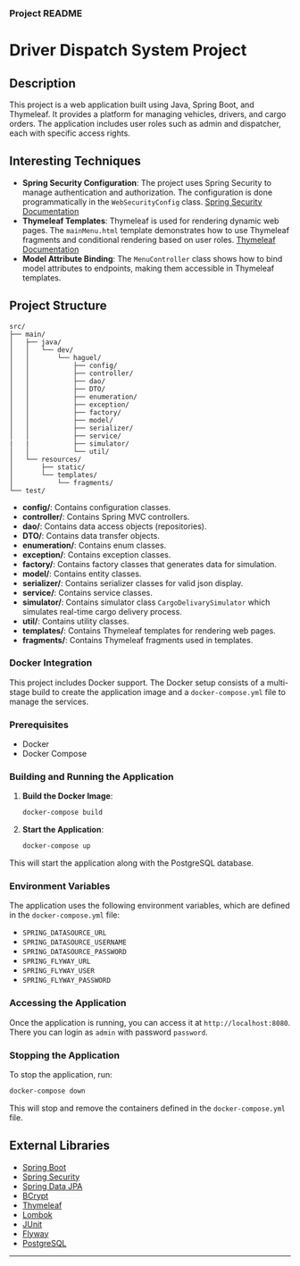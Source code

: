 ### Project README

# Driver Dispatch System Project

## Description

This project is a web application built using Java, Spring Boot, and Thymeleaf. It provides a platform for managing vehicles, drivers, and cargo orders. The application includes user roles such as admin and dispatcher, each with specific access rights.

## Interesting Techniques

- **Spring Security Configuration**: The project uses Spring Security to manage authentication and authorization. The configuration is done programmatically in the `WebSecurityConfig` class. [Spring Security Documentation](https://docs.spring.io/spring-security/site/docs/current/reference/html5/)
- **Thymeleaf Templates**: Thymeleaf is used for rendering dynamic web pages. The `mainMenu.html` template demonstrates how to use Thymeleaf fragments and conditional rendering based on user roles. [Thymeleaf Documentation](https://www.thymeleaf.org/doc/tutorials/3.0/usingthymeleaf.html)
- **Model Attribute Binding**: The `MenuController` class shows how to bind model attributes to endpoints, making them accessible in Thymeleaf templates.

## Project Structure

```plaintext
src/
├── main/
│   ├── java/
│   │   └── dev/
│   │       └── haguel/
│   │           ├── config/
│   │           ├── controller/
│   │           ├── dao/
│   │           ├── DTO/
│   │           ├── enumeration/
│   │           ├── exception/
│   │           ├── factory/
│   │           ├── model/
│   │           ├── serializer/
│   │           ├── service/
|   |           ├── simulator/
│   │           └── util/
│   └── resources/
│       ├── static/
│       └── templates/
│           └── fragments/
└── test/
```

- **config/**: Contains configuration classes.
- **controller/**: Contains Spring MVC controllers.
- **dao/**: Contains data access objects (repositories).
- **DTO/**: Contains data transfer objects.
- **enumeration/**: Contains enum classes.
- **exception/**: Contains exception classes.
- **factory/**: Contains factory classes that generates data for simulation.
- **model/**: Contains entity classes.
- **serializer/**: Contains serializer classes for valid json display.
- **service/**: Contains service classes.
- **simulator/**: Contains simulator class `CargoDelivarySimulator` which simulates real-time cargo delivery process.
- **util/**: Contains utility classes.
- **templates/**: Contains Thymeleaf templates for rendering web pages.
- **fragments/**: Contains Thymeleaf fragments used in templates.

### Docker Integration

This project includes Docker support. The Docker setup consists of a multi-stage build to create the application image and a `docker-compose.yml` file to manage the services.

### Prerequisites

- Docker
- Docker Compose

### Building and Running the Application

1. **Build the Docker Image**:
   ```sh
   docker-compose build
   ```

2. **Start the Application**:
   ```sh
   docker-compose up
   ```

This will start the application along with the PostgreSQL database.

### Environment Variables

The application uses the following environment variables, which are defined in the `docker-compose.yml` file:

- `SPRING_DATASOURCE_URL`
- `SPRING_DATASOURCE_USERNAME`
- `SPRING_DATASOURCE_PASSWORD`
- `SPRING_FLYWAY_URL`
- `SPRING_FLYWAY_USER`
- `SPRING_FLYWAY_PASSWORD`

### Accessing the Application

Once the application is running, you can access it at `http://localhost:8080`. There you can login as `admin` with password `password`.

### Stopping the Application

To stop the application, run:
```sh
docker-compose down
```

This will stop and remove the containers defined in the `docker-compose.yml` file.

## External Libraries

- [Spring Boot](https://spring.io/projects/spring-boot)
- [Spring Security](https://spring.io/projects/spring-security)
- [Spring Data JPA](https://spring.io/projects/spring-data-jpa)
- [BCrypt](https://docs.spring.io/spring-security/site/docs/current/api/org/springframework/security/crypto/bcrypt/BCryptPasswordEncoder.html)
- [Thymeleaf](https://www.thymeleaf.org/)
- [Lombok](https://projectlombok.org/)
- [JUnit](https://junit.org/junit5/)
- [Flyway](https://flywaydb.org/)
- [PostgreSQL](https://www.postgresql.org/)

---